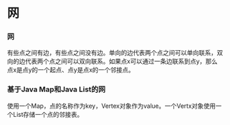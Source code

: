 # 网

### 网

有些点之间有边，有些点之间没有边。单向的边代表两个点之间可以单向联系，双向的边代表两个点之间可以双向联系。如果点x可以通过一条边联系到点y，那么点x是点y的一个起点、点y是点x的一个邻接点。

### 基于Java Map和Java List的网

使用一个Map，点的名称作为key，Vertex对象作为value。一个Vertx对象使用一个List存储一个点的邻接表。
